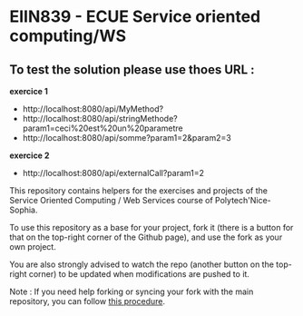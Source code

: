 # EIIN839 - ECUE Service oriented computing/WS

## To test the solution please use thoes URL : 

**exercice 1**

- http://localhost:8080/api/MyMethod?
- http://localhost:8080/api/stringMethode?param1=ceci%20est%20un%20parametre
- http://localhost:8080/api/somme?param1=2&param2=3

**exercice 2**

- http://localhost:8080/api/externalCall?param1=2

This repository contains helpers for the exercises and projects of the Service Oriented Computing / Web Services course of Polytech'Nice-Sophia.

To use this repository as a base for your project, fork it (there is a button for that on the top-right corner of the Github page), and use the fork as your own project.

You are also strongly advised to watch the repo (another button on the top-right corner) to be updated when modifications are pushed to it.

Note : If you need help forking or syncing your fork with the main repository, you can follow [this procedure](https://docs.github.com/en/github/getting-started-with-github/fork-a-repo).
